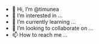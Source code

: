 - 👋 Hi, I’m @timunea
- 👀 I’m interested in ...
- 🌱 I’m currently learning ...
- 💞️ I’m looking to collaborate on ...
- 📫 How to reach me ...

<!---
timunea/timunea is a ✨ special ✨ repository because its `README.md` (this file) appears on your GitHub profile.
You can click the Preview link to take a look at your changes.
--->
